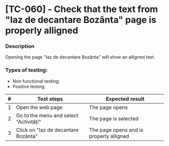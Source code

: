 # **[TC-060] - Check that the text from "Iaz de decantare Bozânta" page is properly alligned**

### **Description**

Opening the page "Iaz de decantare Bozânta" will show an alligned text.

### **Types of testing:**

- Non functional testing;
- Positive testing.

| #   | **Test steps**                         | **Expected result**                     |
| --- | -------------------------------------- | --------------------------------------- |
| 1   | Open the web page                      | The page opens                          |
| 2   | Go to the menu and select "Activități" | The page is selected                    |
| 3   | Click on "Iaz de decantare Bozânta"    | The page opens and is properly alligned |
